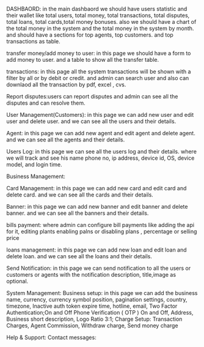 DASHBAORD: in the main dashbaord we should have users statistic and their wallet like total users, total money, total transactions, total disputes,  total loans, total cards,total  money bonuses. also we should have a chart of the total money in the system and the total money in the system by month.  and should have a sections for top agents,  top customers.  and top transactions as table. 

transfer money/add money to user: in this page we should have a form to add money to user. and a table to show all the transfer table. 

transactions: in this page all the system transactions will be shown with a filter by all or by debit or credit. and admin can search user and also can downlaod all the transaction by pdf, excel , cvs.

Report disputes:users can report disputes and admin can see all the disputes and can resolve them.

User Management(Customers): in this page we can add new user and edit user and delete user. and we can see all the users and their details.

Agent: in this page we can add new agent and edit agent and delete agent. and we can see all the agents and their details.

Users Log: in this page we can see all the users log and their details. where we will track and see his name phone no, ip address, device id, OS, device model, and login time. 




Business Management: 

Card Management: in this page we can add new card and edit card and delete card. and we can see all the cards and their details.

Banner: in this page we can add new banner and edit banner and delete banner. and we can see all the banners and their details.


bills payment: where admin can configure bill payments like adding the api for it, editing plants enabling palns or disabling plans , percentage or selling price 

loans management: in this page we can add new loan and edit loan and delete loan. and we can see all the loans and their details.

Send Notification: in this page we can send notification to all the users or customers or agents with the notification description, title,image as optional.



System Management:
Business setup: in this page we can add the business name, currency, currency symbol position, pagination settings, country, timezone, Inactive auth token expire time, hotline, email,
Two Factor Authentication;On and Off
Phone Verification ( OTP ) On and Off, Address, Business short description, Logo Ratio 3:1;
Charge Setup: Transaction Charges, Agent Commission,
Withdraw charge, Send money charge


Help & Support:
Contact messages: